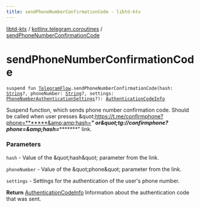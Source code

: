 ```yaml
---
title: sendPhoneNumberConfirmationCode - libtd-ktx
---
```


[libtd-ktx](../index.html) / [kotlinx.telegram.coroutines](index.html) / [sendPhoneNumberConfirmationCode](./send-phone-number-confirmation-code.html)

# sendPhoneNumberConfirmationCode

`suspend fun `[`TelegramFlow`](../kotlinx.telegram.core/-telegram-flow/index.html)`.sendPhoneNumberConfirmationCode(hash: `[`String`](https://kotlinlang.org/api/latest/jvm/stdlib/kotlin/-string/index.html)`?, phoneNumber: `[`String`](https://kotlinlang.org/api/latest/jvm/stdlib/kotlin/-string/index.html)`?, settings: `[`PhoneNumberAuthenticationSettings`](https://tdlibx.github.io/td/docs/org/drinkless/td/libcore/telegram/TdApi.PhoneNumberAuthenticationSettings.html)`?): `[`AuthenticationCodeInfo`](https://tdlibx.github.io/td/docs/org/drinkless/td/libcore/telegram/TdApi.AuthenticationCodeInfo.html)

Suspend function, which sends phone number confirmation code. Should be called when user presses
&amp;quot;https://t.me/confirmphone?phone=*******&amp;amp;hash=**********&quot; or&amp;quot;tg://confirmphone?phone=*******&amp;amp;hash=**********&quot; link.

### Parameters

`hash` - Value of the &amp;quot;hash&amp;quot; parameter from the link.

`phoneNumber` - Value of the &amp;quot;phone&amp;quot; parameter from the link.

`settings` - Settings for the authentication of the user's phone number.

**Return**
[AuthenticationCodeInfo](https://tdlibx.github.io/td/docs/org/drinkless/td/libcore/telegram/TdApi.AuthenticationCodeInfo.html) Information about the authentication code that was sent.

